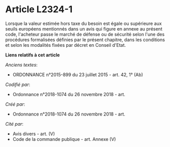 # Article L2324-1

Lorsque la valeur estimée hors taxe du besoin est égale ou supérieure aux seuils européens mentionnés dans un avis qui figure
en annexe au présent code, l'acheteur passe le marché de défense ou de sécurité selon l'une des procédures formalisées
définies par le présent chapitre, dans les conditions et selon les modalités fixées par décret en Conseil d'Etat.

**Liens relatifs à cet article**

_Anciens textes_:

  - ORDONNANCE n°2015-899 du 23 juillet 2015 - art. 42, 1° (Ab)

_Codifié par_:

  - Ordonnance n°2018-1074 du 26 novembre 2018 - art.

_Créé par_:

  - Ordonnance n°2018-1074 du 26 novembre 2018 - art.

_Cité par_:

  - Avis divers - art. (V)
  - Code de la commande publique - art. Annexe (V)

